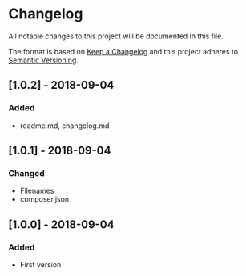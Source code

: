# Changelog
All notable changes to this project will be documented in this file.

The format is based on [Keep a Changelog](http://keepachangelog.com/en/1.0.0/)
and this project adheres to [Semantic Versioning](http://semver.org/spec/v2.0.0.html).

## [1.0.2] - 2018-09-04
### Added
- readme.md, changelog.md

## [1.0.1] - 2018-09-04
### Changed
- Filenames
- composer.json

## [1.0.0] - 2018-09-04
### Added
- First version
